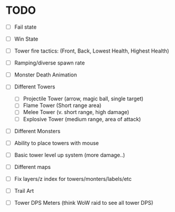# TODO

- [ ] Fail state
- [ ] Win State
- [ ] Tower fire tactics: (Front, Back, Lowest Health, Highest Health)
- [ ] Ramping/diverse spawn rate
- [ ] Monster Death Animation
- [ ] Different Towers
  - [ ] Projectile Tower (arrow, magic ball, single target)
  - [ ] Flame Tower (Short range area)
  - [ ] Melee Tower (v. short range, high damage)
  - [ ] Explosive Tower (medium range, area of attack)
- [ ] Different Monsters
- [ ] Ability to place towers with mouse
- [ ] Basic tower level up system (more damage..)
- [ ] Different maps
- [ ] Fix layers/z index for towers/monters/labels/etc
- [ ] Trail Art
- [ ] Tower DPS Meters (think WoW raid to see all tower DPS)


